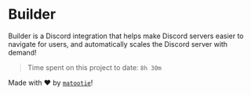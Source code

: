# Builder

Builder is a Discord integration that helps make Discord servers easier to navigate for users, and automatically scales the Discord server with demand!

> Time spent on this project to date: `8h 30m`

Made with ❤️ by [`matootie`](https://www.matootie.com)!
